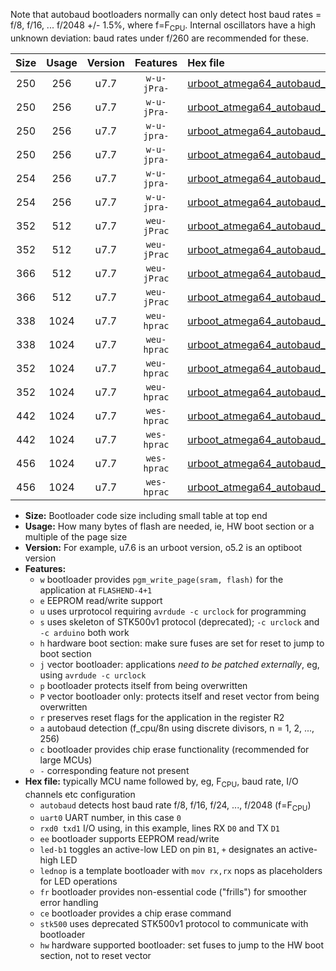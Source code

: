 Note that autobaud bootloaders normally can only detect host baud rates = f/8, f/16, ... f/2048 +/- 1.5%, where f=F<sub>CPU</sub>. Internal oscillators have a high unknown deviation: baud rates under f/260 are recommended for these.

|Size|Usage|Version|Features|Hex file|
|:-:|:-:|:-:|:-:|:--|
|250|256|u7.7|`w-u-jPra-`|[urboot_atmega64_autobaud_uart0_rxe0_txe1_led+b5.hex](https://raw.githubusercontent.com/stefanrueger/urboot.hex/main/mcus/atmega64/autobaud/urboot_atmega64_autobaud_uart0_rxe0_txe1_led+b5.hex)|
|250|256|u7.7|`w-u-jPra-`|[urboot_atmega64_autobaud_uart0_rxe0_txe1_lednop.hex](https://raw.githubusercontent.com/stefanrueger/urboot.hex/main/mcus/atmega64/autobaud/urboot_atmega64_autobaud_uart0_rxe0_txe1_lednop.hex)|
|250|256|u7.7|`w-u-jpra-`|[urboot_atmega64_autobaud_uart1_rxd2_txd3_led+b5.hex](https://raw.githubusercontent.com/stefanrueger/urboot.hex/main/mcus/atmega64/autobaud/urboot_atmega64_autobaud_uart1_rxd2_txd3_led+b5.hex)|
|250|256|u7.7|`w-u-jpra-`|[urboot_atmega64_autobaud_uart1_rxd2_txd3_lednop.hex](https://raw.githubusercontent.com/stefanrueger/urboot.hex/main/mcus/atmega64/autobaud/urboot_atmega64_autobaud_uart1_rxd2_txd3_lednop.hex)|
|254|256|u7.7|`w-u-jpra-`|[urboot_atmega64_autobaud_uart0_rxe0_txe1_led+b5_fr.hex](https://raw.githubusercontent.com/stefanrueger/urboot.hex/main/mcus/atmega64/autobaud/urboot_atmega64_autobaud_uart0_rxe0_txe1_led+b5_fr.hex)|
|254|256|u7.7|`w-u-jpra-`|[urboot_atmega64_autobaud_uart0_rxe0_txe1_lednop_fr.hex](https://raw.githubusercontent.com/stefanrueger/urboot.hex/main/mcus/atmega64/autobaud/urboot_atmega64_autobaud_uart0_rxe0_txe1_lednop_fr.hex)|
|352|512|u7.7|`weu-jPrac`|[urboot_atmega64_autobaud_uart0_rxe0_txe1_ee_led+b5_fr_ce.hex](https://raw.githubusercontent.com/stefanrueger/urboot.hex/main/mcus/atmega64/autobaud/urboot_atmega64_autobaud_uart0_rxe0_txe1_ee_led+b5_fr_ce.hex)|
|352|512|u7.7|`weu-jPrac`|[urboot_atmega64_autobaud_uart0_rxe0_txe1_ee_lednop_fr_ce.hex](https://raw.githubusercontent.com/stefanrueger/urboot.hex/main/mcus/atmega64/autobaud/urboot_atmega64_autobaud_uart0_rxe0_txe1_ee_lednop_fr_ce.hex)|
|366|512|u7.7|`weu-jPrac`|[urboot_atmega64_autobaud_uart1_rxd2_txd3_ee_led+b5_fr_ce.hex](https://raw.githubusercontent.com/stefanrueger/urboot.hex/main/mcus/atmega64/autobaud/urboot_atmega64_autobaud_uart1_rxd2_txd3_ee_led+b5_fr_ce.hex)|
|366|512|u7.7|`weu-jPrac`|[urboot_atmega64_autobaud_uart1_rxd2_txd3_ee_lednop_fr_ce.hex](https://raw.githubusercontent.com/stefanrueger/urboot.hex/main/mcus/atmega64/autobaud/urboot_atmega64_autobaud_uart1_rxd2_txd3_ee_lednop_fr_ce.hex)|
|338|1024|u7.7|`weu-hprac`|[urboot_atmega64_autobaud_uart0_rxe0_txe1_ee_led+b5_fr_ce_hw.hex](https://raw.githubusercontent.com/stefanrueger/urboot.hex/main/mcus/atmega64/autobaud/urboot_atmega64_autobaud_uart0_rxe0_txe1_ee_led+b5_fr_ce_hw.hex)|
|338|1024|u7.7|`weu-hprac`|[urboot_atmega64_autobaud_uart0_rxe0_txe1_ee_lednop_fr_ce_hw.hex](https://raw.githubusercontent.com/stefanrueger/urboot.hex/main/mcus/atmega64/autobaud/urboot_atmega64_autobaud_uart0_rxe0_txe1_ee_lednop_fr_ce_hw.hex)|
|352|1024|u7.7|`weu-hprac`|[urboot_atmega64_autobaud_uart1_rxd2_txd3_ee_led+b5_fr_ce_hw.hex](https://raw.githubusercontent.com/stefanrueger/urboot.hex/main/mcus/atmega64/autobaud/urboot_atmega64_autobaud_uart1_rxd2_txd3_ee_led+b5_fr_ce_hw.hex)|
|352|1024|u7.7|`weu-hprac`|[urboot_atmega64_autobaud_uart1_rxd2_txd3_ee_lednop_fr_ce_hw.hex](https://raw.githubusercontent.com/stefanrueger/urboot.hex/main/mcus/atmega64/autobaud/urboot_atmega64_autobaud_uart1_rxd2_txd3_ee_lednop_fr_ce_hw.hex)|
|442|1024|u7.7|`wes-hprac`|[urboot_atmega64_autobaud_uart0_rxe0_txe1_ee_led+b5_fr_ce_stk500_hw.hex](https://raw.githubusercontent.com/stefanrueger/urboot.hex/main/mcus/atmega64/autobaud/urboot_atmega64_autobaud_uart0_rxe0_txe1_ee_led+b5_fr_ce_stk500_hw.hex)|
|442|1024|u7.7|`wes-hprac`|[urboot_atmega64_autobaud_uart0_rxe0_txe1_ee_lednop_fr_ce_stk500_hw.hex](https://raw.githubusercontent.com/stefanrueger/urboot.hex/main/mcus/atmega64/autobaud/urboot_atmega64_autobaud_uart0_rxe0_txe1_ee_lednop_fr_ce_stk500_hw.hex)|
|456|1024|u7.7|`wes-hprac`|[urboot_atmega64_autobaud_uart1_rxd2_txd3_ee_led+b5_fr_ce_stk500_hw.hex](https://raw.githubusercontent.com/stefanrueger/urboot.hex/main/mcus/atmega64/autobaud/urboot_atmega64_autobaud_uart1_rxd2_txd3_ee_led+b5_fr_ce_stk500_hw.hex)|
|456|1024|u7.7|`wes-hprac`|[urboot_atmega64_autobaud_uart1_rxd2_txd3_ee_lednop_fr_ce_stk500_hw.hex](https://raw.githubusercontent.com/stefanrueger/urboot.hex/main/mcus/atmega64/autobaud/urboot_atmega64_autobaud_uart1_rxd2_txd3_ee_lednop_fr_ce_stk500_hw.hex)|

- **Size:** Bootloader code size including small table at top end
- **Usage:** How many bytes of flash are needed, ie, HW boot section or a multiple of the page size
- **Version:** For example, u7.6 is an urboot version, o5.2 is an optiboot version
- **Features:**
  + `w` bootloader provides `pgm_write_page(sram, flash)` for the application at `FLASHEND-4+1`
  + `e` EEPROM read/write support
  + `u` uses urprotocol requiring `avrdude -c urclock` for programming
  + `s` uses skeleton of STK500v1 protocol (deprecated); `-c urclock` and `-c arduino` both work
  + `h` hardware boot section: make sure fuses are set for reset to jump to boot section
  + `j` vector bootloader: applications *need to be patched externally*, eg, using `avrdude -c urclock`
  + `p` bootloader protects itself from being overwritten
  + `P` vector bootloader only: protects itself and reset vector from being overwritten
  + `r` preserves reset flags for the application in the register R2
  + `a` autobaud detection (f_cpu/8n using discrete divisors, n = 1, 2, ..., 256)
  + `c` bootloader provides chip erase functionality (recommended for large MCUs)
  + `-` corresponding feature not present
- **Hex file:** typically MCU name followed by, eg, F<sub>CPU</sub>, baud rate, I/O channels etc configuration
  + `autobaud` detects host baud rate f/8, f/16, f/24, ..., f/2048 (f=F<sub>CPU</sub>)
  + `uart0` UART number, in this case `0`
  + `rxd0 txd1` I/O using, in this example, lines RX `D0` and TX `D1`
  + `ee` bootloader supports EEPROM read/write
  + `led-b1` toggles an active-low LED on pin `B1`, `+` designates an active-high LED
  + `lednop` is a template bootloader with `mov rx,rx` nops as placeholders for LED operations
  + `fr` bootloader provides non-essential code ("frills") for smoother error handling
  + `ce` bootloader provides a chip erase command
  + `stk500` uses deprecated STK500v1 protocol to communicate with bootloader
  + `hw` hardware supported bootloader: set fuses to jump to the HW boot section, not to reset vector
